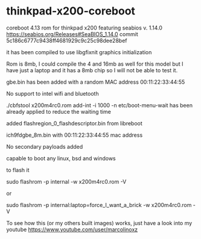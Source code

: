 # thinkpad-x200-coreboot

coreboot 4.13 rom for thinkpad x200 featuring seabios v. 1.14.0 https://seabios.org/Releases#SeaBIOS_1.14.0
commit 5c186c6777c9438ff4681929c9c25c98dee28bef

it has been compiled to use libgfixnit graphics initialization

Rom is 8mb, I could compile the 4 and 16mb as well for this model but I have just a laptop and it has a 8mb chip so I will not be able to test it.

gbe.bin has been added with a random MAC address 00:11:22:33:44:55

No support to intel wifi and bluetooth

./cbfstool x200m4rc0.rom add-int -i 1000 -n etc/boot-menu-wait has been already applied to reduce the waiting time

added flashregion_0_flashdescriptor.bin from libreboot

ich9fdgbe_8m.bin with 00:11:22:33:44:55 mac address

No secondary payloads added

capable to boot any linux, bsd and windows

to flash it

sudo flashrom -p internal -w x200m4rc0.rom -V

or

sudo flashrom -p internal:laptop=force_I_want_a_brick -w x200m4rc0.rom -V

To see how this (or my others built images) works, just have a look into my youtube https://www.youtube.com/user/marcolinoxz


